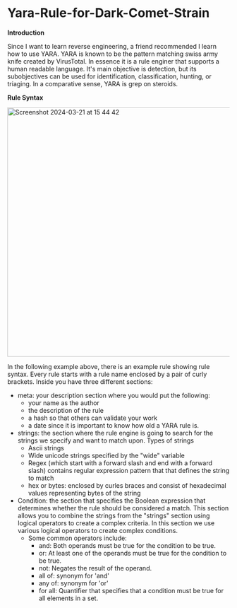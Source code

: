 # Yara-Rule-for-Dark-Comet-Strain
**Introduction**

Since I want to learn reverse engineering, a friend recommended I learn how to use YARA. 
YARA is  known to be the pattern matching swiss army knife created by VirusTotal. In essence it is a rule enginer that supports a human readable language. It's main objective is detection, but its subobjectives can be used for identification, classification, hunting, or triaging. In a comparative sense, YARA is grep on steroids. 


**Rule Syntax**

<img width="564" alt="Screenshot 2024-03-21 at 15 44 42" src="https://github.com/CaptainIndy/Yara-Rule-for-Dark-Comet-Strain/assets/142528700/dc7a0c20-01bb-49b7-873f-9e9abbb26355">

In the following example above, there is an example rule showing rule syntax. Every rule starts with a rule name enclosed by a pair of curly brackets. Inside you have three different sections:
- meta: your description section where you would put the following:
    - your name as the author
    - the description of the rule
    - a hash so that others can validate your work
    - a date since it is important to know how old a YARA rule is.
- strings: the section  where the rule engine is going to search for the strings we specify and want to match upon.
  Types of strings
    - Ascii strings
    - Wide unicode strings specified by the "wide" variable
    - Regex (which start with a forward slash and end with a forward slash) contains regular expression pattern that that defines the string to match
    - hex or bytes: enclosed by curles braces and consist of hexadecimal values representing bytes of the string
- Condition: the section that specifies the Boolean expression that determines whether the rule should be considered a match. This section allows you to combine the strings from the "strings" section using logical operators to create a complex criteria. In this section we use various logical operators to create complex conditions.
  - Some common operators include:
      - and: Both operands must be true for the condition to be true.
      - or: At least one of the operands must be true for the condition to be true.
      - not: Negates the result of the operand.
      - all of: synonym for 'and'
      - any of: synonym for 'or'
      - for all: Quantifier that specifies that a condition must be true for all elements in a set.

